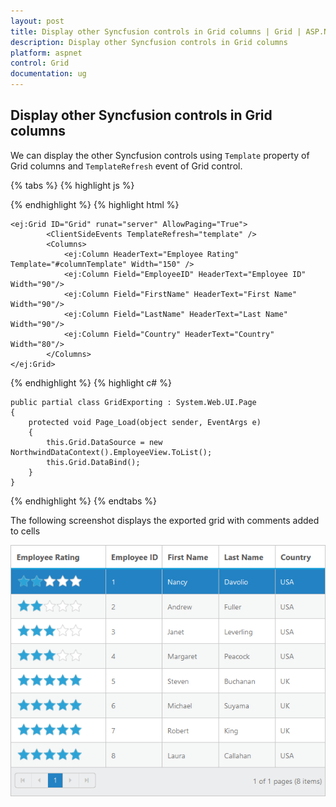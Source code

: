 ```yaml
---
layout: post
title: Display other Syncfusion controls in Grid columns | Grid | ASP.NET Webforms | Syncfusion
description: Display other Syncfusion controls in Grid columns
platform: aspnet
control: Grid
documentation: ug
---
```


## Display other Syncfusion controls in Grid columns

We can display the other Syncfusion controls using `Template` property of Grid columns and `TemplateRefresh` event of Grid control.

{% tabs %}
{% highlight js %}

<script type="text/x-jsrender" id="columnTemplate">
    {{"{{"}}if EmployeeID<3{{}}}}

        <input type="text" class="rating" value="3" />

    {{"{{"}}else EmployeeID>2 && EmployeeID<5{{}}}}

        <input type="text" class="rating" value="3" />

    {{"{{"}}else EmployeeID>4{{}}}}
        <input type="text" class="rating" value="5" />

    {{"{{"}}/if{{}}}}
</script>

<script type="text/javascript">
    function template(args) {
        $(args.cell).find(".rating").ejRating({ allowReset: false });
    }
</script>

{% endhighlight %}
{% highlight html %}

    <ej:Grid ID="Grid" runat="server" AllowPaging="True">  
            <ClientSideEvents TemplateRefresh="template" />
            <Columns>
                <ej:Column HeaderText="Employee Rating" Template="#columnTemplate" Width="150" />                
                <ej:Column Field="EmployeeID" HeaderText="Employee ID" Width="90"/>
                <ej:Column Field="FirstName" HeaderText="First Name" Width="90"/>
                <ej:Column Field="LastName" HeaderText="Last Name" Width="90"/>  
                <ej:Column Field="Country" HeaderText="Country" Width="80"/>
            </Columns>
    </ej:Grid> 
        
{% endhighlight %}
{% highlight c# %}

    public partial class GridExporting : System.Web.UI.Page
    { 
        protected void Page_Load(object sender, EventArgs e)
        {
            this.Grid.DataSource = new NorthwindDataContext().EmployeeView.ToList();
            this.Grid.DataBind();
        }        
    }

{% endhighlight %}
{% endtabs %}

The following screenshot displays the exported grid with comments added to cells

![](Display-Other-controls/Display_Other_controls_img1.png)
